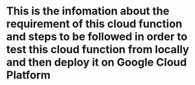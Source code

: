 # This is the infomation about the requirement of this cloud function and steps to be followed in order to test this cloud function from locally and then deploy it on Google Cloud Platform
